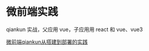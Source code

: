 # 微前端实践

qiankun 实战，父应用 vue，子应用用 react 和 vue、vue3

[微前端qiankun从搭建到部署的实践](https://juejin.im/post/6875462470593904653)
